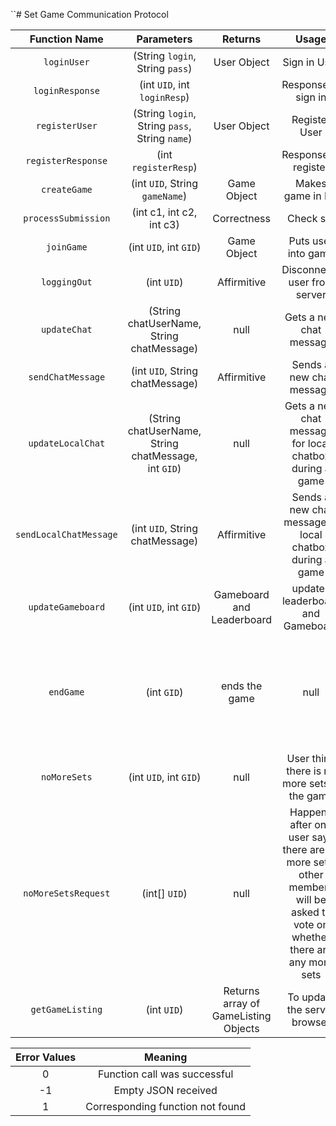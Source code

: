 ``# Set Game Communication Protocol

| Function Name   | Parameters                 | Returns     | Usage             | Direction |
|:---------------:|:--------------------------:|:----------: |:-----------------:|:---------:|
| `loginUser`     | (String `login`, String `pass`)| User Object | Sign in User      | C --> S    |
| `loginResponse` | (int `UID`, int `loginResp`)|             | Response to sign in | S --> C |
| `registerUser`  | (String `login`, String `pass`, String `name`)| User Object | Register User     | C --> S    |
| `registerResponse` | (int `registerResp`)   |                | Response to register | S --> C
| `createGame`    | (int `UID`, String `gameName`) | Game Object | Makes game in DB  | C --> S    |
| `processSubmission`| (int c1, int c2, int c3)| Correctness | Check set | C --> S|
| `joinGame`	  | (int `UID`, int `GID`)		   | Game Object | Puts user into game| C --> S |
| `loggingOut`	  | (int `UID`)				   | Affirmitive | Disconnects user from server | C --> S |
| `updateChat`    | (String chatUserName, String chatMessage) | null | Gets a new chat message | S --> C|
| `sendChatMessage` | (int `UID`, String chatMessage) | Affirmitive | Sends a new chat message | C --> S |
| `updateLocalChat`    | (String chatUserName, String chatMessage, int `GID`) | null | Gets a new chat message for local chatbox during a game| S --> C|
| `sendLocalChatMessage` | (int `UID`, String chatMessage) | Affirmitive | Sends a new chat message to local chatbox during a game| C --> S |
| `updateGameboard`| (int `UID`, int `GID`)| Gameboard and Leaderboard | updates leaderboard and Gameboard | C --> S | 
|`endGame`|(int `GID`)|ends the game|null| Notifies users when there is either no more sets or no more cards|S --> C|
|`noMoreSets`|(int `UID`, int `GID`)|null|User think there is no more sets in the game|C --> S|
|`noMoreSetsRequest`|(int[] `UID`)|null|Happens after one user says there are no more sets, other members will be asked to vote on whether there are any more sets|S --> C|
| `getGameListing`  | (int `UID`) |Returns array of GameListing Objects| To update the server browser| C --> S |


| Error Values    | Meaning                          |
|:---------------:|:--------------------------------:|
|       0         | Function call was successful     |
|      -1         | Empty JSON received              |
|       1         | Corresponding function not found |

